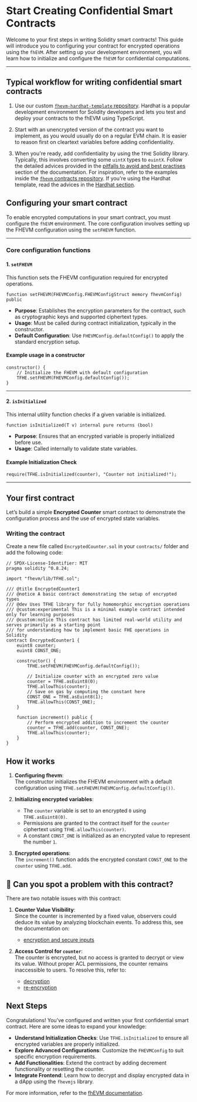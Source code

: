 # **Start Creating Confidential Smart Contracts**

Welcome to your first steps in writing Solidity smart contracts! This guide will introduce you to configuring your contract for encrypted operations using the `fhEVM`. After setting up your development environment, you will learn how to initialize and configure the `fhEVM` for confidential computations.

---

## Typical workflow for writing confidential smart contracts

1. Use our custom [`fhevm-hardhat-template` repository](https://github.com/zama-ai/fhevm-hardhat-template). Hardhat is a popular development environment for Solidity developers and lets you test and deploy your contracts to the fhEVM using TypeScript.

2. Start with an unencrypted version of the contract you want to implement, as you would usually do on a regular EVM chain. It is easier to reason first on cleartext variables before adding confidentiality.

3. When you're ready, add confidentiality by using the `TFHE` Solidity library. Typically, this involves converting some `uintX` types to `euintX`. Follow the detailed advices provided in the [pitfalls to avoid and best practises](../../guides/pitfalls.md) section of the documentation. For inspiration, refer to the examples inside the [`fhevm` contracts repository](https://github.com/zama-ai/fhevm-contracts). If you're using the Hardhat template, read the advices in the [Hardhat section](../../getting_started/write_contract/hardhat.md).

## Configuring your smart contract

To enable encrypted computations in your smart contract, you must configure the `fhEVM` environment. The core configuration involves setting up the FHEVM configuration using the `setFHEVM` function.

---

### Core configuration functions

#### 1. `setFHEVM`

This function sets the FHEVM configuration required for encrypted operations.

```solidity
function setFHEVM(FHEVMConfig.FHEVMConfigStruct memory fhevmConfig) public
```

- **Purpose**: Establishes the encryption parameters for the contract, such as cryptographic keys and supported ciphertext types.  
- **Usage**: Must be called during contract initialization, typically in the constructor.  
- **Default Configuration**: Use `FHEVMConfig.defaultConfig()` to apply the standard encryption setup.

#### Example usage in a constructor

```solidity
constructor() {
    // Initialize the FHEVM with default configuration
    TFHE.setFHEVM(FHEVMConfig.defaultConfig());
}
```

---

#### **2. `isInitialized`**

This internal utility function checks if a given variable is initialized.

```solidity
function isInitialized(T v) internal pure returns (bool)
```

- **Purpose**: Ensures that an encrypted variable is properly initialized before use.  
- **Usage**: Called internally to validate state variables.  

#### **Example Initialization Check**

```solidity
require(TFHE.isInitialized(counter), "Counter not initialized!");
```

---

## Your first contract

Let’s build a simple **Encrypted Counter** smart contract to demonstrate the configuration process and the use of encrypted state variables.

### Writing the contract

Create a new file called `EncryptedCounter.sol` in your `contracts/` folder and add the following code:

```solidity
// SPDX-License-Identifier: MIT
pragma solidity ^0.8.24;

import "fhevm/lib/TFHE.sol";

/// @title EncryptedCounter1
/// @notice A basic contract demonstrating the setup of encrypted types
/// @dev Uses TFHE library for fully homomorphic encryption operations
/// @custom:experimental This is a minimal example contract intended only for learning purposes
/// @custom:notice This contract has limited real-world utility and serves primarily as a starting point
/// for understanding how to implement basic FHE operations in Solidity
contract EncryptedCounter1 {
    euint8 counter;
    euint8 CONST_ONE;

    constructor() {
        TFHE.setFHEVM(FHEVMConfig.defaultConfig());

        // Initialize counter with an encrypted zero value
        counter = TFHE.asEuint8(0);
        TFHE.allowThis(counter);
        // Save on gas by computing the constant here
        CONST_ONE = TFHE.asEuint8(1);
        TFHE.allowThis(CONST_ONE);
    }

    function increment() public {
        // Perform encrypted addition to increment the counter
        counter = TFHE.add(counter, CONST_ONE);
        TFHE.allowThis(counter);
    }
}

```

## How it works

1. **Configuring fhevm**:  
   The constructor initializes the FHEVM environment with a default configuration using `TFHE.setFHEVM(FHEVMConfig.defaultConfig())`.

2. **Initializing encrypted variables**:  
   - The `counter` variable is set to an encrypted `0` using `TFHE.asEuint8(0)`.  
   - Permissions are granted to the contract itself for the `counter` ciphertext using `TFHE.allowThis(counter)`.  
   - A constant `CONST_ONE` is initialized as an encrypted value to represent the number `1`.  

3. **Encrypted operations**:  
   The `increment()` function adds the encrypted constant `CONST_ONE` to the `counter` using `TFHE.add`.

## 👀 Can you spot a problem with this contract?

There are two notable issues with this contract:

1. **Counter Value Visibility**:  
   Since the counter is incremented by a fixed value, observers could deduce its value by analyzing blockchain events. To address this, see the documentation on:  
   - [encryption and secure inputs](./inputs.md)

2. **Access Control for `counter`**:  
   The counter is encrypted, but no access is granted to decrypt or view its value. Without proper ACL permissions, the counter remains inaccessible to users. To resolve this, refer to:  
   - [decryption](./decrypt.md)  
   - [re-encryption](./reencryption.md)

## **Next Steps**

Congratulations! You’ve configured and written your first confidential smart contract. Here are some ideas to expand your knowledge:

- **Understand Initialization Checks**: Use `TFHE.isInitialized` to ensure all encrypted variables are properly initialized.  
- **Explore Advanced Configurations**: Customize the `FHEVMConfig` to suit specific encryption requirements.  
- **Add Functionalities**: Extend the contract by adding decrement functionality or resetting the counter.  
- **Integrate Frontend**: Learn how to decrypt and display encrypted data in a dApp using the `fhevmjs` library.

For more information, refer to the [fhEVM documentation](https://docs.zama.ai/fhevm).